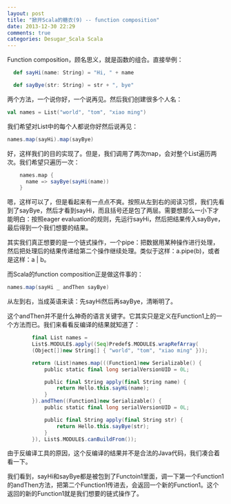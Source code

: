 ```yaml
---
layout: post
title: "掀开Scala的糖衣(9) -- function composition"
date: 2013-12-30 22:29
comments: true
categories: Desugar_Scala Scala
---
```


Function composition，顾名思义，就是函数的组合。直接举例：

```scala
  def sayHi(name: String) = "Hi, " + name

  def sayBye(str: String) = str + ", bye"
```

两个方法，一个说你好，一个说再见。然后我们创建很多个人名：

```scala
val names = List("world", "tom", "xiao ming")
```

我们希望对List中的每个人都说你好然后说再见：

```scala
names.map(sayHi).map(sayBye)
```

好，这样我们的目的实现了。但是，我们调用了两次map，会对整个List遍历两次。我们希望只遍历一次：

```scala
    names.map {
      name => sayBye(sayHi(name))
    }
```

嗯，这样可以了，但是看起来有一点点不爽。按照从左到右的阅读习惯，我们先看到了sayBye，然后才看到sayHi，而且括号还是包了两层。需要想那么一小下才能明白：按照eager evaluation的规则，先运行sayHi，然后把结果传入sayBye，最后得到一个我们想要的结果。

其实我们真正想要的是一个链式操作，一个pipe：把数据用某种操作进行处理，然后把处理后的结果传递给第二个操作继续处理。类似于这样：a.pipe(b)，或者是这样：a | b。

而Scala的function composition正是做这件事的：

```scala
names.map(sayHi _ andThen sayBye)
```

从左到右，当成英语来读：先sayHi然后再sayBye，清晰明了。

这个andThen并不是什么神奇的语言关键字。它其实只是定义在Function1上的一个方法而已。我们来看看反编译的结果就知道了：

```scala
        final List names =
        List$.MODULE$.apply((Seq)Predef$.MODULE$.wrapRefArray(
        (Object[])new String[] { "world", "tom", "xiao ming" }));

        return (List)names.map(((Function1)new Serializable() {
            public static final long serialVersionUID = 0L;

            public final String apply(final String name) {
                return Hello.this.sayHi(name);
            }
        }).andThen((Function1)new Serializable() {
            public static final long serialVersionUID = 0L;

            public final String apply(final String str) {
                return Hello.this.sayBye(str);
            }
        }), List$.MODULE$.canBuildFrom());
```

由于反编译工具的原因，这个反编译的结果并不是合法的Java代码，我们凑合着看一下。

我们看到，sayHi和sayBye都是被包到了Functoin1里面，调一下第一个Function1的andThen方法，把第二个Function1传进去，会返回一个新的Function1。这个返回的新的Function1就是我们想要的链式操作了。
